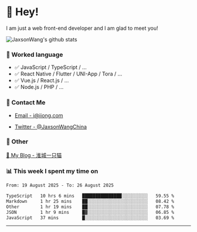 # 👋 Hey!

I am just a web front-end developer and I am glad to meet you!

![JaxsonWang's github stats](https://github-readme-stats.vercel.app/api?username=JaxsonWang&&show_icons=true&&title_color=1abc9c&&icon_color=1abc9c)


### 📝 Worked language

- ✅ JavaScript / TypeScript / ...
- ✅ React Native / Flutter / UNI-App / Tora / ...
- ✅ Vue.js / React.js / ...
- ✅ Node.js / PHP / ...

### 📮 Contact Me

- [Email - i@iiong.com](mailto:i@iiong.com)

- [Twitter - @JaxsonWangChina](https://twitter.com/JaxsonWangChina)

### 🤪 Other

[📌 My Blog - 淮城一只猫](https://iiong.com)

### 📊 This week I spent my time on

<!--START_SECTION:waka-->

```txt
From: 19 August 2025 - To: 26 August 2025

TypeScript   10 hrs 6 mins   ███████████████░░░░░░░░░░   59.55 %
Markdown     1 hr 25 mins    ██░░░░░░░░░░░░░░░░░░░░░░░   08.42 %
Other        1 hr 19 mins    ██░░░░░░░░░░░░░░░░░░░░░░░   07.78 %
JSON         1 hr 9 mins     █▓░░░░░░░░░░░░░░░░░░░░░░░   06.85 %
JavaScript   37 mins         █░░░░░░░░░░░░░░░░░░░░░░░░   03.69 %
```

<!--END_SECTION:waka-->

---
